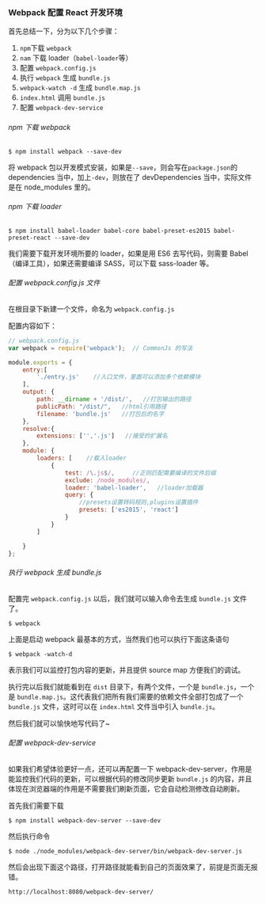 ### Webpack 配置 React 开发环境

首先总结一下，分为以下几个步骤：

1. `npm`下载 `webpack`
2. `nam` 下载 loader（`babel-loader`等）
3. 配置 `webpack.config.js`
4. 执行 `webpack` 生成 `bundle.js`
5. `webpack-watch -d` 生成 `bundle.map.js`
6. `index.html` 调用 `bundle.js`
7. 配置 `webpack-dev-service`

###### npm 下载 webpack

`$ npm install webpack --save-dev`

将 webpack 包以开发模式安装，如果是`--save`，则会写在`package.json`的dependencies 当中，加上`-dev`，则放在了 devDependencies 当中，实际文件是在 node_modules 里的。

###### npm 下载 loader

`$ npm install babel-loader babel-core babel-preset-es2015 babel-preset-react --save-dev`

我们需要下载开发环境所要的 loader，如果是用 ES6 去写代码，则需要 Babel （编译工具），如果还需要编译 SASS，可以下载 sass-loader 等。

###### 配置 webpack.config.js 文件

在根目录下新建一个文件，命名为 `webpack.config.js`

配置内容如下：

``` javascript
// webpack.config.js
var webpack = require('webpack');  // CommonJs 的写法

module.exports = {
    entry:[
        './entry.js'    //入口文件，里面可以添加多个依赖模块
    ],
    output: {
        path: __dirname + '/dist/',   //打包输出的路径
        publicPath: "/dist/",   //html引用路径
        filename: 'bundle.js'   //打包后的名字
    },
    resolve:{
        extensions: ['','.js']   //接受的扩展名
    },
    module: {
        loaders: [    //载入loader
            {
                test: /\.js$/,     //正则匹配需要编译的文件后缀
                exclude: /node_modules/, 
                loader: 'babel-loader',   //loader加载器
                query: {
                    //presets设置转码规则,plugins设置插件
                    presets: ['es2015', 'react']
                }
            }
        ]

    }
};

```

###### 执行 webpack 生成 bundle.js

配置完 `webpack.config.js` 以后，我们就可以输入命令去生成 `bundle.js` 文件了。

`$ webpack`

上面是启动 webpack 最基本的方式，当然我们也可以执行下面这条语句

`$ webpack -watch-d`

表示我们可以监控打包内容的更新，并且提供 source map 方便我们的调试。

执行完以后我们就能看到在 `dist` 目录下，有两个文件，一个是 `bundle.js`，一个是 `bundle.map.js`。这代表我们把所有我们需要的依赖文件全部打包成了一个 `bundle.js` 文件，这时可以在 `index.html` 文件当中引入 `bundle.js`。

然后我们就可以愉快地写代码了~ 

###### 配置 webpack-dev-service

如果我们希望体验更好一点，还可以再配置一下 webpack-dev-server，作用是能监控我们代码的更新，可以根据代码的修改同步更新 `bundle.js` 的内容，并且体现在浏览器端的作用是不需要我们刷新页面，它会自动检测修改自动刷新。

首先我们需要下载

`$ npm install webpack-dev-server --save-dev`

然后执行命令

`$ node ./node_modules/webpack-dev-server/bin/webpack-dev-server.js`

然后会出现下面这个路径，打开路径就能看到自己的页面效果了，前提是页面无报错。

`http://localhost:8080/webpack-dev-server/`